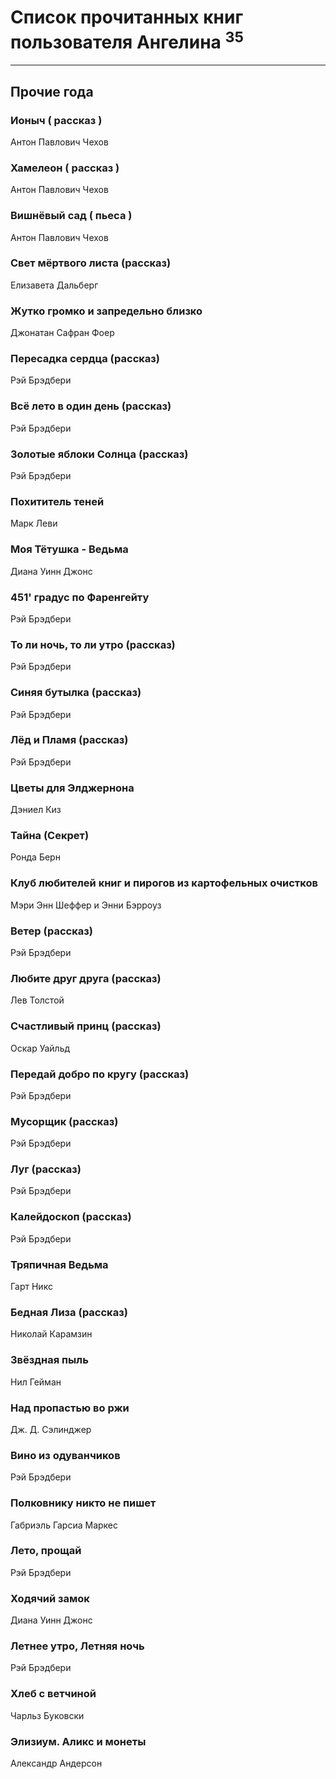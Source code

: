 # Список прочитанных книг пользователя Ангелина <sup>35</sup>
---

## Прочие года

### Ионыч ( рассказ )
Антон Павлович Чехов


### Хамелеон ( рассказ )
Антон Павлович Чехов


### Вишнёвый сад  ( пьеса )
Антон Павлович Чехов


### Свет мёртвого листа (рассказ)
Елизавета Дальберг


### Жутко громко и запредельно близко
Джонатан Сафран Фоер


### Пересадка сердца (рассказ)
Рэй Брэдбери


### Всё лето в один день  (рассказ)
Рэй Брэдбери


### Золотые яблоки Солнца (рассказ)
Рэй Брэдбери


### Похититель теней
Марк Леви


### Моя Тётушка - Ведьма
Диана Уинн Джонс


### 451' градус по Фаренгейту
Рэй Брэдбери


### То ли ночь, то ли утро (рассказ)
Рэй Брэдбери


### Синяя бутылка (рассказ)
Рэй Брэдбери


### Лёд и Пламя (рассказ)
Рэй Брэдбери


### Цветы для Элджернона
Дэниел Киз


### Тайна (Секрет)
Ронда Берн


### Клуб любителей книг и пирогов из картофельных очистков
Мэри Энн Шеффер и Энни Бэрроуз


### Ветер (рассказ)
Рэй Брэдбери


### Любите друг друга (рассказ)
Лев Толстой


### Счастливый принц (рассказ)
Оскар Уайльд


### Передай добро по кругу (рассказ)
Рэй Брэдбери


### Мусорщик (рассказ)
Рэй Брэдбери


### Луг (рассказ)
Рэй Брэдбери


### Калейдоскоп (рассказ)
Рэй Брэдбери


### Тряпичная Ведьма
Гарт Никс


### Бедная Лиза (рассказ)
Николай Карамзин


### Звёздная пыль
Нил Гейман


### Над пропастью во ржи
Дж. Д. Сэлинджер


### Вино из одуванчиков
Рэй Брэдбери


### Полковнику никто не пишет
Габриэль Гарсиа Маркес


### Лето, прощай
Рэй Брэдбери


### Ходячий замок
Диана Уинн Джонс


### Летнее утро, Летняя ночь
Рэй Брэдбери


### Хлеб с ветчиной
Чарльз Буковски


### Элизиум. Аликс и монеты
Александр Андерсон



